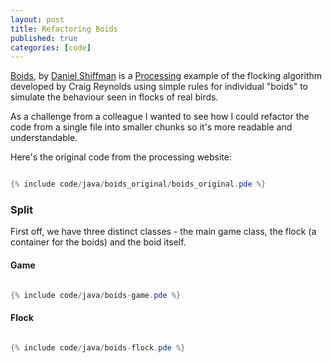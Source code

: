 ```yaml
---
layout: post
title: Refactoring Boids
published: true
categories: [code]
---
```


<a href="https://processing.org/examples/flocking.html">Boids</a>, by <a href="https://shiffman.net/">Daniel Shiffman</a> is a <a href="https://processing.org/">Processing</a> example
of the flocking algorithm developed by Craig Reynolds using simple rules for individual "boids" to simulate the behaviour seen in flocks of real birds.

As a challenge from a colleague I wanted to see how I could refactor the code from a single file into smaller chunks so it's more readable and understandable.

Here's the original code from the processing website:

```java

{% include code/java/boids_original/boids_original.pde %}

```

### Split

First off, we have three distinct classes - the main game class, the flock (a container for the
boids) and the boid itself.

#### Game

```java

{% include code/java/boids-game.pde %}

```

#### Flock

```java

{% include code/java/boids-flock.pde %}

```

